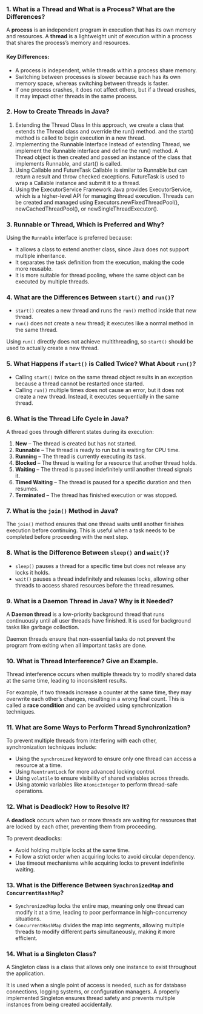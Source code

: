 ### 1. What is a Thread and What is a Process? What are the Differences?  
A **process** is an independent program in execution that has its own memory and resources. A **thread** is a lightweight unit of execution within a process that shares the process’s memory and resources.  

#### Key Differences:  
- A process is independent, while threads within a process share memory.  
- Switching between processes is slower because each has its own memory space, whereas switching between threads is faster.  
- If one process crashes, it does not affect others, but if a thread crashes, it may impact other threads in the same process.  

### 2. How to Create Threads in Java?  
1. Extending the Thread Class
In this approach, we create a class that extends the Thread class and override the run() method. and the start() method is called to begin execution in a new thread.
1. Implementing the Runnable Interface
Instead of extending Thread, we implement the Runnable interface and define the run() method.
A Thread object is then created and passed an instance of the class that implements Runnable, and start() is called.
1. Using Callable and FutureTask
Callable<T> is similar to Runnable but can return a result and throw checked exceptions.
FutureTask is used to wrap a Callable instance and submit it to a thread.
1. Using the ExecutorService Framework
Java provides ExecutorService, which is a higher-level API for managing thread execution.
Threads can be created and managed using Executors.newFixedThreadPool(), newCachedThreadPool(), or newSingleThreadExecutor().


### 3. Runnable or Thread, Which is Preferred and Why?  
Using the `Runnable` interface is preferred because:  
- It allows a class to extend another class, since Java does not support multiple inheritance.  
- It separates the task definition from the execution, making the code more reusable.  
- It is more suitable for thread pooling, where the same object can be executed by multiple threads.  

### 4. What are the Differences Between `start()` and `run()`?  
- `start()` creates a new thread and runs the `run()` method inside that new thread.  
- `run()` does not create a new thread; it executes like a normal method in the same thread.  

Using `run()` directly does not achieve multithreading, so `start()` should be used to actually create a new thread.  

### 5. What Happens if `start()` is Called Twice? What About `run()`?  
- Calling `start()` twice on the same thread object results in an exception because a thread cannot be restarted once started.  
- Calling `run()` multiple times does not cause an error, but it does not create a new thread. Instead, it executes sequentially in the same thread.  

### 6. What is the Thread Life Cycle in Java?  
A thread goes through different states during its execution:  
1. **New** – The thread is created but has not started.  
2. **Runnable** – The thread is ready to run but is waiting for CPU time.  
3. **Running** – The thread is currently executing its task.  
4. **Blocked** – The thread is waiting for a resource that another thread holds.  
5. **Waiting** – The thread is paused indefinitely until another thread signals it.  
6. **Timed Waiting** – The thread is paused for a specific duration and then resumes.  
7. **Terminated** – The thread has finished execution or was stopped.  

### 7. What is the `join()` Method in Java?  
The `join()` method ensures that one thread waits until another finishes execution before continuing. This is useful when a task needs to be completed before proceeding with the next step.  

### 8. What is the Difference Between `sleep()` and `wait()`?  
- `sleep()` pauses a thread for a specific time but does not release any locks it holds.  
- `wait()` pauses a thread indefinitely and releases locks, allowing other threads to access shared resources before the thread resumes.  

### 9. What is a Daemon Thread in Java? Why is it Needed?  
A **Daemon thread** is a low-priority background thread that runs continuously until all user threads have finished. It is used for background tasks like garbage collection.  

Daemon threads ensure that non-essential tasks do not prevent the program from exiting when all important tasks are done.  

### 10. What is Thread Interference? Give an Example.  
Thread interference occurs when multiple threads try to modify shared data at the same time, leading to inconsistent results.  

For example, if two threads increase a counter at the same time, they may overwrite each other’s changes, resulting in a wrong final count. This is called a **race condition** and can be avoided using synchronization techniques.  

### 11. What are Some Ways to Perform Thread Synchronization?  
To prevent multiple threads from interfering with each other, synchronization techniques include:  
- Using the `synchronized` keyword to ensure only one thread can access a resource at a time.  
- Using `ReentrantLock` for more advanced locking control.  
- Using `volatile` to ensure visibility of shared variables across threads.  
- Using atomic variables like `AtomicInteger` to perform thread-safe operations.  

### 12. What is Deadlock? How to Resolve It?  
A **deadlock** occurs when two or more threads are waiting for resources that are locked by each other, preventing them from proceeding.  

To prevent deadlocks:  
- Avoid holding multiple locks at the same time.  
- Follow a strict order when acquiring locks to avoid circular dependency.  
- Use timeout mechanisms while acquiring locks to prevent indefinite waiting.  

### 13. What is the Difference Between `SynchronizedMap` and `ConcurrentHashMap`?  
- `SynchronizedMap` locks the entire map, meaning only one thread can modify it at a time, leading to poor performance in high-concurrency situations.  
- `ConcurrentHashMap` divides the map into segments, allowing multiple threads to modify different parts simultaneously, making it more efficient.  

### 14. What is a Singleton Class?  
A Singleton class is a class that allows only one instance to exist throughout the application.  

It is used when a single point of access is needed, such as for database connections, logging systems, or configuration managers. A properly implemented Singleton ensures thread safety and prevents multiple instances from being created accidentally.